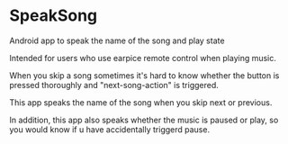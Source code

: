 # SpeakSong
Android app to speak the name of the song and play state

Intended for users who use earpice remote control when playing music.

When you skip a song sometimes it's hard to know whether the button is pressed thoroughly and "next-song-action" is triggered.

This app speaks the name of the song when you skip next or previous.

In addition, this app also speaks whether the music is paused or play, so you would know if u have accidentally triggerd pause.
